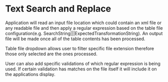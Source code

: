 # Text Search and Replace
 Application will read an input file location which could contain an xml file or any readable file and then apply a regular expression based on the table file configuration(e.g. SearchString|||ExpectedTransformationString). An output file will be made once all of the table contents has been processed. 
 
 Table file dropdown allows user to filter specific file extension therefore those only selected are the ones processed.

 User can also add specific validations of which regular expression is being used. If certain validation has matches on the file itself it will include it on the applications display.
